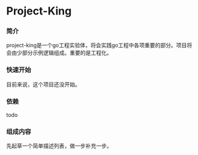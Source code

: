 # Project-King

### 简介

project-king是一个go工程实验体，将会实践go工程中各项重要的部分。项目将会由少部分示例逻辑组成。重要的是工程化。


### 快速开始

目前来说，这个项目还没开始。

### 依赖

todo

### 组成内容

先起草一个简单描述列表，做一步补充一步。